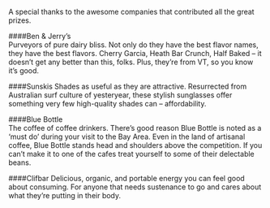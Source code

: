 <p>A special thanks to the awesome companies that contributed all the great prizes. </p>

####Ben &amp; Jerry&rsquo;s  
Purveyors of pure dairy bliss. Not only do they have the best flavor names, they have the best flavors. Cherry Garcia, Heath Bar Crunch, Half Baked &ndash; it doesn&rsquo;t get any better than this, folks. Plus, they&rsquo;re from VT, so you know it&rsquo;s good.

####Sunskis 
Shades as useful as they are attractive. Resurrected from Australian surf culture of yesteryear, these stylish sunglasses offer something very few high-quality shades can &ndash; affordability. 

####Blue Bottle  
The coffee of coffee drinkers. There&rsquo;s good reason Blue Bottle is noted as a &lsquo;must do&rsquo; during your visit to the Bay Area. Even in the land of artisanal coffee, Blue Bottle stands head and shoulders above the competition. If you can&rsquo;t make it to one of the cafes treat yourself to some of their delectable beans.

####Clifbar 
Delicious, organic, and portable energy you can feel good about consuming. For anyone that needs sustenance to go and cares about what they&rsquo;re putting in their body.
